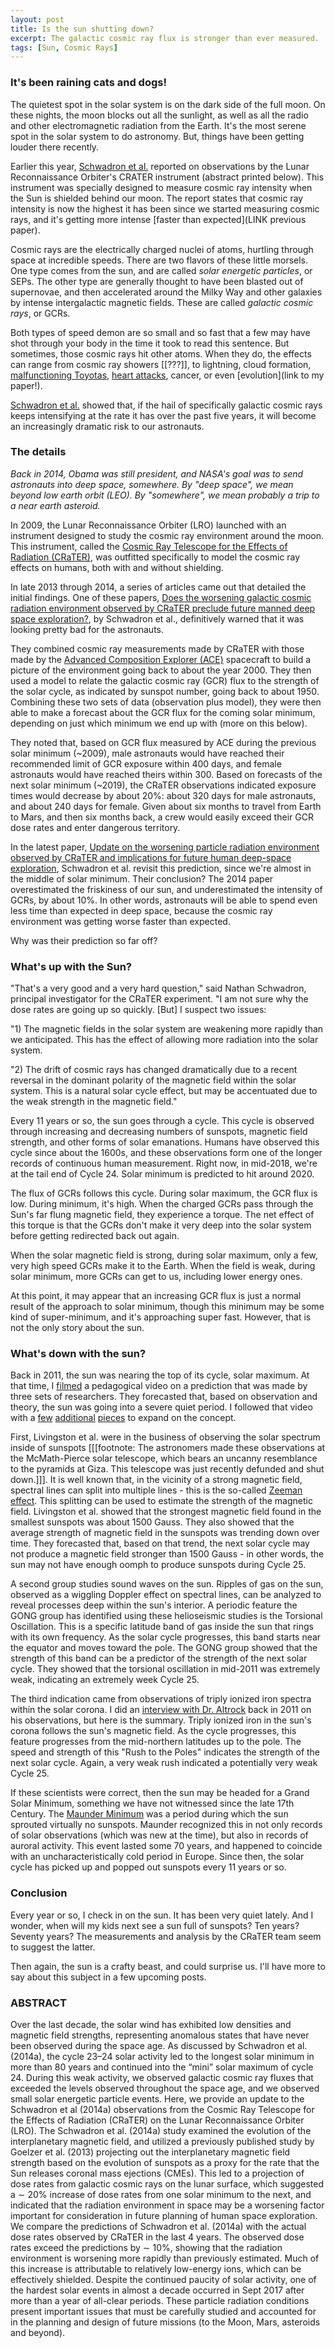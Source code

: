 ```yaml
---
layout: post
title: Is the sun shutting down?
excerpt: The galactic cosmic ray flux is stronger than ever measured.  Does this mean the sun is truly going quiet?
tags: [Sun, Cosmic Rays]
---
```


### It's been raining cats and dogs!

The quietest spot in the solar system is on the dark side of the full moon. On these nights, the moon blocks out all the sunlight, as well as all the radio and other electromagnetic radiation from the Earth.  It's the most serene spot in the solar system to do astronomy.  But, things have been getting louder there recently.

Earlier this year, [Schwadron et al.](LINK) reported on observations by the Lunar Reconnaissance Orbiter's CRATER instrument (abstract printed below).  This instrument was specially designed to measure cosmic ray intensity when the Sun is shielded behind our moon.  The report states that cosmic ray intensity is now the highest it has been since we started measuring cosmic rays, and it's getting more intense [faster than expected](LINK previous paper).

Cosmic rays are the electrically charged nuclei of atoms, hurtling through space at incredible speeds.  There are two flavors of these little morsels.  One type comes from the sun, and are called _solar energetic particles_, or SEPs.  The other type are generally thought to have been blasted out of supernovae, and then accelerated around the Milky Way and other galaxies by intense intergalactic magnetic fields.  These are called _galactic cosmic rays_, or GCRs.

Both types of speed demon are so small and so fast that a few may have shot through your body in the time it took to read this sentence.  But sometimes, those cosmic rays hit other atoms.  When they do, the effects can range from cosmic ray showers [[???]], to lightning, cloud formation, [malfunctioning Toyotas](link), [heart attacks](link), cancer, or even [evolution](link to my paper!).

[Schwadron et al.](LINK) showed that, if the hail of specifically galactic cosmic rays keeps intensifying at the rate it has over the past five years, it will become an increasingly dramatic risk to our astronauts.

### The details

_Back in 2014, Obama was still president, and NASA's goal was to send astronauts into deep space, somewhere.  By "deep space", we mean beyond low earth orbit (LEO).  By "somewhere", we mean probably a trip to a near earth asteroid._

In 2009, the Lunar Reconnaissance Orbiter (LRO) launched with an instrument designed to study the cosmic ray environment around the moon.  This instrument, called the [Cosmic Ray Telescope for the Effects of Radiation (CRaTER)](http://crater.sr.unh.edu/), was outfitted specifically to model the cosmic ray effects on humans, both with and without shielding.

In late 2013 through 2014, a series of articles came out that detailed the initial findings.  One of these papers, [Does the worsening galactic cosmic radiation environment observed by CRaTER preclude future manned deep space exploration?](LINK), by Schwadron et al., definitively warned that it was looking pretty bad for the astronauts.

They combined cosmic ray measurements made by CRaTER with those made by the [Advanced Composition Explorer (ACE)](LINK) spacecraft to build a picture of the environment going back to about the year 2000.  They then used a model to relate the galactic cosmic ray (GCR) flux to the strength of the solar cycle, as indicated by sunspot number, going back to about 1950.  Combining these two sets of data (observation plus model), they were then able to make a forecast about the GCR flux for the coming solar minimum, depending on just which minimum we end up with (more on this below).

They noted that, based on GCR flux measured by ACE during the previous solar minimum (~2009), male astronauts would have reached their recommended limit of GCR exposure within 400 days, and female astronauts would have reached theirs within 300.  Based on forecasts of the next solar minimum (~2019), the CRaTER observations indicated exposure times would decrease by about 20%:  about 320 days for male astronauts, and about 240 days for female.  Given about six months to travel from Earth to Mars, and then six months back, a crew would easily exceed their GCR dose rates and enter dangerous territory.

In the latest paper, [Update on the worsening particle radiation environment observed by CRaTER and implications for future human deep-space exploration](LINK), Schwadron et al. revisit this prediction, since we're almost in the middle of solar minimum.  Their conclusion?  The 2014 paper overestimated the friskiness of our sun, and underestimated the intensity of GCRs, by about 10%.  In other words, astronauts will be able to spend even less time than expected in deep space, because the cosmic ray environment was getting worse faster than expected.

Why was their prediction so far off?

### What's up with the Sun?

"That's a very good and a very hard question," said Nathan Schwadron, principal investigator for the CRaTER experiment.  "I am not sure why the dose rates are going up so quickly.  [But] I suspect two issues:

"1) The magnetic fields in the solar system are weakening more rapidly than we anticipated.  This has the effect of allowing more radiation into the solar system.

"2) The drift of cosmic rays has changed dramatically due to a recent reversal in the dominant polarity of the magnetic field within the solar system. This is a natural solar cycle effect, but may be accentuated due to the weak strength in the magnetic field."

Every 11 years or so, the sun goes through a cycle.  This cycle is observed through increasing and decreasing numbers of sunspots, magnetic field strength, and other forms of solar emanations.  Humans have observed this cycle since about the 1600s, and these observations form one of the longer records of continuous human measurement.  Right now, in mid-2018, we're at the tail end of Cycle 24.  Solar minimum is predicted to hit around 2020.  

The flux of GCRs follows this cycle.  During solar maximum, the GCR flux is low.  During minimum, it's high.  When the charged GCRs pass through the Sun's far flung magnetic field, they experience a torque.  The net effect of this torque is that the GCRs don't make it very deep into the solar system before getting redirected back out again.

When the solar magnetic field is strong, during solar maximum, only a few, very high speed GCRs make it to the Earth.  When the field is weak, during solar minimum, more GCRs can get to us, including lower energy ones.  

At this point, it may appear that an increasing GCR flux is just a normal result of the approach to solar minimum, though this minimum may be some kind of super-minimum, and it's approaching super fast.  However, that is not the only story about the sun.

### What's down with the sun?

Back in 2011, the sun was nearing the top of its cycle, solar maximum.  At that time, I [filmed](LINK) a pedagogical video on a prediction that was made by three sets of researchers.  They forecasted that, based on observation and theory, the sun was going into a severe quiet period.  I followed that video with a [few](link) [additional](link) [pieces](link) to expand on the concept.

First, Livingston et al. were in the business of observing the solar spectrum inside of sunspots [[[footnote: The astronomers made these observations at the McMath-Pierce solar telescope, which bears an uncanny resemblance to the pyramids at Giza.  This telescope was just recently defunded and shut down.]]].  It is well known that, in the vicinity of a strong magnetic field, spectral lines can split into multiple lines - this is the so-called [Zeeman effect](link).  This splitting can be used to estimate the strength of the magnetic field.  Livingston et al. showed that the strongest magnetic field found in the smallest sunspots was about 1500 Gauss.  They also showed that the average strength of magnetic field in the sunspots was trending down over time.  They forecasted that, based on that trend, the next solar cycle may not produce a magnetic field stronger than 1500 Gauss - in other words, the sun may not have enough oomph to produce sunspots during Cycle 25.

A second group studies sound waves on the sun.  Ripples of gas on the sun, observed as a wiggling Doppler effect on spectral lines, can be analyzed to reveal processes deep within the sun's interior.  A periodic feature the GONG group has identified using these helioseismic studies is the Torsional Oscillation.  This is a specific latitude band of gas inside the sun that rings with its own frequency.  As the solar cycle progresses, this band starts near the equator and moves toward the pole.  The GONG group showed that the strength of this band can be a predictor of the strength of the next solar cycle.  They showed that the torsional oscillation in mid-2011 was extremely weak, indicating an extremely week Cycle 25.

The third indication came from observations of triply ionized iron spectra within the solar corona.  I did an [interview with Dr. Altrock](link) back in 2011 on his observations, but here is the summary.  Triply ionized iron in the sun's corona follows the sun's magnetic field.  As the cycle progresses, this feature progresses from the mid-northern latitudes up to the pole.  The speed and strength of this "Rush to the Poles" indicates the strength of the next solar cycle.  Again, a very weak rush indicated a potentially very weak Cycle 25.

If these scientists were correct, then the sun may be headed for a Grand Solar Minimum, something we have not witnessed since the late 17th Century.  The [Maunder Minimum](link) was a period during which the sun sprouted virtually no sunspots.  Maunder recognized this in not only records of solar observations (which was new at the time), but also in records of auroral activity.  This event lasted some 70 years, and happened to coincide with an uncharacteristically cold period in Europe.  Since then, the solar cycle has picked up and popped out sunspots every 11 years or so.

### Conclusion

Every year or so, I check in on the sun.  It has been very quiet lately.  And I wonder, when will my kids next see a sun full of sunspots?  Ten years?  Seventy years?  The measurements and analysis by the CRaTER team seem to suggest the latter.

Then again, the sun is a crafty beast, and could surprise us.  I'll have more to say about this subject in a few upcoming posts.

### ABSTRACT

Over the last decade, the solar wind has exhibited low densities and magnetic field strengths, representing anomalous states that have never been observed during the space age. As discussed by Schwadron et al. (2014a), the cycle 23–24 solar activity led to the longest solar minimum in more than 80 years and continued into the “mini” solar maximum of cycle 24. During this weak activity, we observed galactic cosmic ray fluxes that exceeded the levels observed throughout the space age, and we observed small solar energetic particle events. Here, we provide an update to the Schwadron et al (2014a) observations from the Cosmic Ray Telescope for the Effects of Radiation (CRaTER) on the Lunar Reconnaissance Orbiter (LRO). The Schwadron et al. (2014a) study examined the evolution of the interplanetary magnetic field, and utilized a previously published study by Goelzer et al. (2013) projecting out the interplanetary magnetic field strength based on the evolution of sunspots as a proxy for the rate that the Sun releases coronal mass ejections (CMEs). This led to a projection of dose rates from galactic cosmic rays on the lunar surface, which suggested a ∼ 20% increase of dose rates from one solar minimum to the next, and indicated that the radiation environment in space may be a worsening factor important for consideration in future planning of human space exploration. We compare the predictions of Schwadron et al. (2014a) with the actual dose rates observed by CRaTER in the last 4 years. The observed dose rates exceed the predictions by ∼ 10%, showing that the radiation environment is worsening more rapidly than previously estimated. Much of this increase is attributable to relatively low-energy ions, which can be effectively shielded.  Despite the continued paucity of solar activity, one of the hardest solar events in almost a decade occurred in Sept 2017 after more than a year of all-clear periods.  These particle radiation conditions present important issues that must be carefully studied and accounted for in the planning and design of future missions (to the Moon, Mars, asteroids and beyond).

